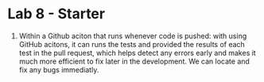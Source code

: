 # Lab 8 - Starter
1. Within a Github aciton that runs whenever code is pushed: with using GitHub acitons, it can runs the tests and provided the results of each test in the pull request, which helps detect any errors early and makes it much more efficient to fix later in the development. We can locate and fix any bugs immediatly.
